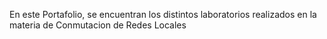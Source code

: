 En este Portafolio, se encuentran los distintos laboratorios realizados en la materia de Conmutacion de Redes Locales
